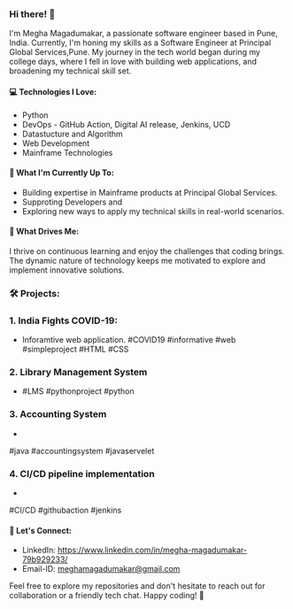 ### Hi there! 👋

I'm Megha Magadumakar, a passionate software engineer based in Pune, India. Currently, I'm honing my skills as a Software Engineer at Principal Global Services,Pune.
My journey in the tech world began during my college days, where I fell in love with building web applications, and broadening my technical skill set.

#### 💻 Technologies I Love:
- Python
- DevOps - GitHub Action, Digital AI release, Jenkins, UCD
- Datastucture and Algorithm
- Web Development
- Mainframe Technologies

#### 🚀 What I'm Currently Up To:
- Building expertise in Mainframe products at Principal Global Services.
- Supproting Developers and 
- Exploring new ways to apply my technical skills in real-world scenarios.

#### 🌱 What Drives Me:
I thrive on continuous learning and enjoy the challenges that coding brings. The dynamic nature of technology keeps me motivated to explore and implement innovative solutions.

### 🛠️ Projects:
### 1. India Fights COVID-19: 
- Inforamtive web application.
  #COVID19 #informative #web #simpleproject #HTML #CSS

### 2. Library Management System
-
  #LMS #pythonproject #python
  
### 3. Accounting System
-
#java #accountingsystem #javaservelet

### 4. CI/CD pipeline implementation
-
#CI/CD #githubaction #jenkins

#### 🤝 Let's Connect:
- LinkedIn: https://www.linkedin.com/in/megha-magadumakar-79b929233/
- Email-ID: meghamagadumakar@gmail.com

Feel free to explore my repositories and don't hesitate to reach out for collaboration or a friendly tech chat. Happy coding! 🚀
